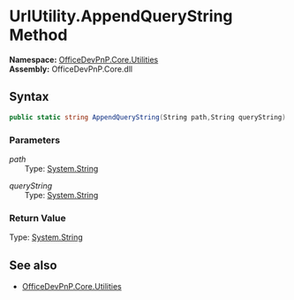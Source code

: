 # UrlUtility.AppendQueryString Method  
  

**Namespace:** [OfficeDevPnP.Core.Utilities](OfficeDevPnP.Core.Utilities.md)  
**Assembly:** OfficeDevPnP.Core.dll  
## Syntax
```C#
public static string AppendQueryString(String path,String queryString)
```
### Parameters
*path*  
&emsp;&emsp;Type: [System.String](System.String.md) 
&emsp;&emsp;  
  
*queryString*  
&emsp;&emsp;Type: [System.String](System.String.md) 
&emsp;&emsp;  
  
### Return Value
Type: [System.String](System.String.md 
)

## See also
- [OfficeDevPnP.Core.Utilities](OfficeDevPnP.Core.Utilities.md)
